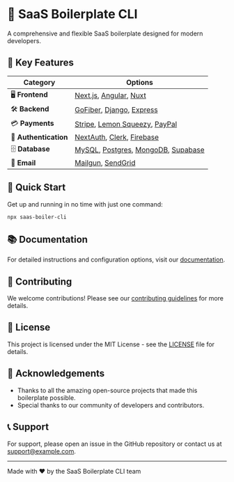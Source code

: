 # 🚀 SaaS Boilerplate CLI

A comprehensive and flexible SaaS boilerplate designed for modern developers.

## 🌟 Key Features

| Category              | Options                                                                                                                                          |
| --------------------- | ------------------------------------------------------------------------------------------------------------------------------------------------ |
| 🖥️ **Frontend**       | [Next.js](https://nextjs.org/), [Angular](https://angular.io/), [Nuxt](https://nuxt.com/)                                                        |
| 🛠️ **Backend**        | [GoFiber](https://gofiber.io/), [Django](https://www.djangoproject.com/), [Express](https://expressjs.com/)                                      |
| 💳 **Payments**       | [Stripe](https://stripe.com/), [Lemon Squeezy](https://www.lemonsqueezy.com/), [PayPal](https://www.paypal.com/)                                 |
| 🔐 **Authentication** | [NextAuth](https://next-auth.js.org/), [Clerk](https://clerk.dev/), [Firebase](https://firebase.google.com/)                                     |
| 🗄️ **Database**       | [MySQL](https://www.mysql.com/), [Postgres](https://www.postgresql.org/), [MongoDB](https://www.mongodb.com/), [Supabase](https://supabase.com/) |
| 📧 **Email**          | [Mailgun](https://www.mailgun.com/), [SendGrid](https://sendgrid.com/)                                                                           |

## 🚀 Quick Start

Get up and running in no time with just one command:

```bash
npx saas-boiler-cli
```

## 📚 Documentation

For detailed instructions and configuration options, visit our [documentation](https://example.com/docs).

## 🤝 Contributing

We welcome contributions! Please see our [contributing guidelines](CONTRIBUTING.md) for more details.

## 📄 License

This project is licensed under the MIT License - see the [LICENSE](LICENSE.txt) file for details.

## 🙏 Acknowledgements

- Thanks to all the amazing open-source projects that made this boilerplate possible.
- Special thanks to our community of developers and contributors.

## 📞 Support

For support, please open an issue in the GitHub repository or contact us at support@example.com.

---

Made with ❤️ by the SaaS Boilerplate CLI team
